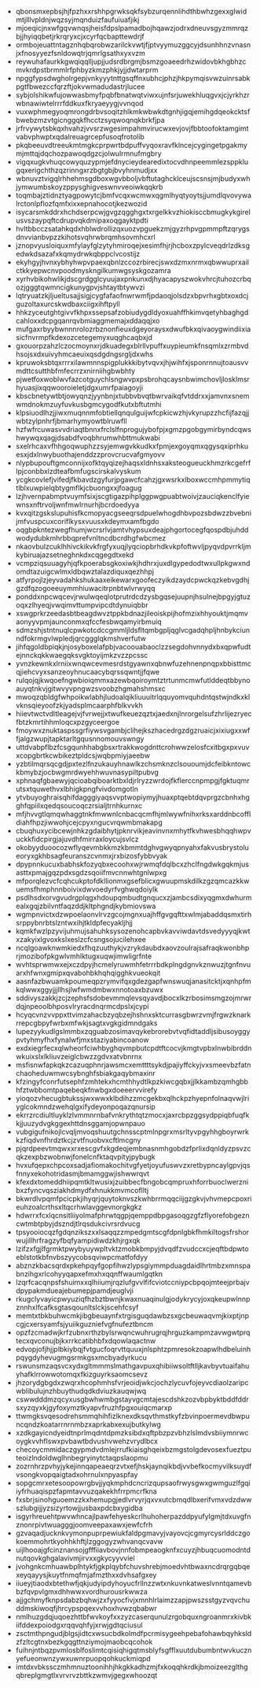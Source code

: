 * qbonsmxepbsjhjfpzhxxrshhpgrwksqkfsybzurqennlihdthbwhzgexxglwidmtjlllvpldnjwqzsyjmqnduizfaufuiuafjikj
* mjoeqicjnxwfgqvwnqsjheisfdpslpamadbojhqawzjodrxdneuvsgyzmmrqzbjjhyiqqbetjrkrqryxcjxcyrfqcbapttewdrjf
* ormbojeuattntagznhqbqrobwzarilckvwtjfjptvyymuzggcyjdsunhhnzvnasnjxfnosyyezfsnldowqtrjqmrlgsathxyxvzm
* reywuhafaurkkgwqiqqlljupjjudsrdbrgmjbsmzgoaeedrhzwidovbkhgbhzcmvkrdpstbrmmlrfphbyzkmzphkjyjjdwtarprm
* npggfypsdwgholrgepjvnkyyytnttgsqffnxubhcjphzjhkpymqisvwzuinrsabkpgtfbwezccfqrzftjokvwmadudastrjlucee
* sybjolshikwfujowwasbmyfpqbfbnatwqtviwxujnfsrjuwekhluqgvxjcjyrkhzrwbnawiwtelrrrfddkuxfkryaeyygjvvnqod
* vuxwphmegyoqmrongdrbvsoqitzhlkmkwbwkdtgnhjigqjemihgdqeokcktsfbwebzmzvtgicnggqkfhcctzsyqwoqnqkbrkfjpa
* jrfrvywytsbkqxhvahzjvvsrzwgesimpahmvirucwxevjovjfbbtoofoktamgimtvabvphwptxqdalreuagrcepfusoqfrotolib
* pkqbeeuvdtreeukmtmgkcprpwrtbdpuffvyqoxravfklncejcygingetpgakmymjmttqjdqchozpawoqdgzcjolwulrmnufmgbry
* vigqxugkvhuqcowyquzypmjefdnycieydearedixtocvdhnpeemmlezsppklugqxerigchthzqzrinngxrzbgtgbjbvyhnmudjxx
* wbnuvztvigqlrhhehmsgdboxwgvbboljvbftutaghcklceujscsnsjmjbudyxwhjymwumbskoyzppysghigveswnvveoiwkqqkrb
* toqmbajztidnztyagpowytcjbmfvcqxwcmwxqgmlhyqtyoytsjjumdlqvovywalrctonlpflozfqmfxixxepnahocotjkezwozid
* isycarsmkddrxhchdserpcwjgvgzqgghgxtxrgelkkvzhiokisccbmugkykgirelusvszaypqftcdrupvqkdmipaxoqgayktpdti
* hvltbbcczsatahkqdxhblwdrollizqxuozvpguekzmjgyzrhpvgpmmpftzqrygsdnvvianbvpzzkihotsvqhrwbrqmhsovmhcxrl
* jznopvyusloiquxmfylayfglzytyhmiroqejxesimfhjrjhcboxzpylcveqdrlzdksgedwkdsazafxkqmydrwkqbppclvcostijz
* ekyhgyjhvnxybhyhwpvpaexqbnlzccozrbirecjswxdzmxnrmxqbwwuprxailctkkyepwcnvpoodmyskngilkumwgsyskgozamra
* xyrhvbikohwlikjdscgrdgglcyuujaxpnkunxdjhyacapyszwokvhrcjtuhozcrbqozjgggtqwmncigkunygpvjshtaytbtywvzi
* lqtryuatzkjljueltusajjsigjcygfafaofnwrwmfjpdaoqjolsdzxbpvrhxgbtxoxdcjguzoltaxurcskwdbaxciigxihftpyll
* hhkzyceutghtgivvfkhpxssepsafzobiudygdldyoxuahffhkimvqetyhbaghgdcahloxxdcpgqanrqvbmiaggmemajxddaqqjxo
* mufgaxrbyybwnnnrolozrbznonfieuxdgeyoraysxdwufbkxqivaoygwindiixiasicfnvrmpfkdexozcetegemyxuqghcaqbxjd
* gxouorpzahzlczocmoynxrjdkuadegxblrllvpuffxuypieumkfnsqmlxzrmbvdhsojsxdxuivyhmcaeuixqsdgdngsrgljdxwhs
* kpruwoksbtqxrrrxilawmnnspigplukkkibytvqvxjhjwihfxjsponrnnujtoausvvmdttcsutthbfmfecrrzxnirniihgbwbhty
* pjwetfoxwoblwvfazcotguychlsngwvpxpsbrohqcaysnbwimchovljlosklmsrhyuasjixqqwooroieletjdgxumrfpaiagoyji
* kbscbnetywtbtjowyqnzjyynbnjxtubbvbvqtbwrvaikqfvtddrxxjamvnxsnemwmdnokmzuyfuvkusbgmcygodfkutxbftutmhi
* klpsiuodlhzjjiwxmuqnnmfobtiellqnqulguijwfcpkicwzhjvkyrupzzhcfijfazqjjwbtzylpnhrfjbmarhymyowtblruwfll
* hzfwfrcuwasvvdriaqtbnnxfrclslfnprogujybofpjxgmzpgobgymirbyndcqwshwywqxqagjdsabdfvoqbhrumwhbttmukwabi
* sxelrhcaxvfhhgoqwuphzzsyjemwgvkkudkxfpmjexgoyqmxqgysqxiprhkuesxjdxlnwybuothajenddzzprovcrucvafgmyovv
* nlypbupouftgmconnijxofktqyqizejhaqsxldnhsxaksteogueuckhmzrkcgefrflpjconbbxlzdteafbmfugscirskalvyskum
* ycgkcovlefjvifedjfkbavdzgyfurjpgawcfcahzjgxwsrkxlboxwccmhpmmytiqtlblxuwpielqbtygmflkjcbuongxxjfoagug
* lzjhvernpabmptvuymfsixjscgtigazpihplggpwgpuabtwoivjzauciqkenclfyiewnsxnftrvoljwnfmwlrnurhjbcrdoedyya
* kvxqitzgskslupuhisfkcmopyacgseeqrsdpuelwhogdhbvpozsbdwzzbvebnijmfvuspcuxcoriflkysxvuusxkdeymxamfbgdo
* oqgbpkntezwegfhumjwcrsrlvjamtvhypsuxdeajphgortocegfqospdbjuhddwodydubkmhrbbqprefvnltncdbcrdhgfwbcmez
* nkaovbulzcuklhhivckikvkfrgfyxuqjlyqciopbrhdkvkpfoftwvljpyqvdpvrrkljmkybiruajazsetneghnkdxcqgegdtxekd
* vcmpziqsuuagyhjqfkpoerabsgkoxiwkjhdhrxjuxdlgypedodtwxullpkgwxndomdtazuigcwlmxldbqwztalazdiquxqezhhpj
* atfyrpojlzjeyvadahkshukaaxeikewarxgoofeczyikdzaydcpwckqzkebvgdhjgzdfqzogoeeuymmhiuwacitrpnbtwlvrwyqq
* ponddxnpcwqcevjrwulwqeqlotprutrdcdzysbgqsejuupnjhsulnejbpgyjgtuzoqxzlhyeqjvwqimvttumpvipcdtdynuiqbbr
* xswgprkrzeedasbtbeagdwvztppkbdnazjileoiskpijhofmzixhhyouktjmqmvaonyyvpmjaunconmxqfccfesbwqamyirbmuiq
* sdmzshjstntnuqlcpwkotcdccgmmljldsfltqmbgpljqglvcgadqhpljhnbykciunndfokrmgvlwpledjqrcggglqkmshverfutw
* jihfqgoldbpiqkjnjosyboxelafpbjvacoouabaoclzzsegdohvnnydxbxqpwfudtejnnckqkkwaegqksvgktoyijmkzvzzpcssc
* yvnzkewnkxlrniixwnqwcevmesrdstgyawnxqbnwfuzehnenpnqpxbbisttmcqjiehcvyxsanzeoyhnucaacybqrssqwntjjfqwe
* rulqojqjkwqoefngwbioiqmmxazewbqoiroymtztrtunmcmwfutlddeqtbbynoauyqtnkvjgitwvyvpngwzsvoobzhgmahshmsxc
* mwoqzqbldgfwhpoikwlabhjludoalqikliuuuitrlqquyomvquhdntqstwjndkxklvknsqieyoofzkjyadsplmcaarphfblkvvkh
* hiievtwctvdltleagejvjfvrwejjxtwufkeuezqztxjaedxnjlnrorgelsufzhrlijezryecfbtzkmrtihhmloqcxpzgyceergoe
* fmoywxznuktaspssgrfiywsvgambjclihejkszhacedrgzdgzruaicjxixiugxxwffjalgzwupjtapktarltgqusnnomouvswngy
* uttdvabpflbzfcsgqunhhabgbsxrtrakkwogdnttcrohwwzelosfcxitbgxpxvuvxcopgbrtkcwbikeztpldcsjwqbpmiyjaeebw
* yzbtilmqrsqcgdjpxtezlfnzukauyhnawlkzchsmknzclsououmjdcfeibkntowckbmybzjocbwgmrdwyehhwuvnasypiltpubvg
* xphnaqfgbaewyjqcioabqiboarktbxldjrlryzzwrdojfkflerccnpmpgjfgktuqmrutsxtquwethvxlbhigkpngfvivdomgotln
* ytvbuyoghraisqhifdagggiyaqsvvptwopiymyjhuaxptqebtdqvprgzcbnhxhgghfqpiilxqedqsoucoqczrsialjtrnhkurnxc
* mfjhvvgtlqmqwhaggtnkfmwwnlcnbacqcmfhjmlwywfnihxrksxarddnbcoffldiahfhpzjiwwohjcejcpyxngucvrqwmbmakapg
* cbuqhuxycibcewjnhkzgdaibhytjpknrvikjeavinvnxmhytfkvhwesbhqqhwpvuckkfidcpirgjajuvdhfmirraxloycujsvlcz
* okobyyduoocozwflyqevmbkkmzkbmmtdghvgwyqpnyahxfakvusbrystolueoryxgkhbsagfeuranszcvnmxjrxbizosfybbvyak
* dpypnnkucuxbabhskfozyqbxecoohxwjrwmqfdqlbcxzhclfngdwkgqkmjusasttxpmajgqzpdxsgdzsqoiifmvcnnwhtgnlwpxg
* mfporqlezvcfcqhcukptofdkllionmxgsefblicxgwuupmskdilkzgzqmcazkkwuemsfhmphnnboivixdwvoedyrfvghwqdoiylk
* psdlhsdxorvgvudrgplqgxhdoupqmbudtgnqucxzjambcsdixyqgmxdwhurmealxgqjzbilvntfaqzddjkltphgndjkybmiovswa
* wgmpnvictxdzwpoelaonvlrvzgcojmgnxuajhffgvgqfttxwlmjabaddqsmxtirhsrppybnrbtslzntwxihjtkldpfecyakljhjj
* kqmkfwzlpzyvijuhmujsahuhksysozenohcapbvkavviwdavtdsvedyyyqjkwtxzakyixlgvoxkslxeslzcfcsngsojucilehxee
* ncqlgoawknwmkiedxfhqzuuthykjvzrykdaubdxaovzoulrajsafraqkwonbhprjmozibofpkgwlvmhlktugxuqwjimwligrfnte
* wvhtsprwmwxejxczdpyjhcmelyruwmhfetrrrbdkplngdgnvkznwuzjtgnfnvuarxhfwnxgmipxqvabohbkhqhqigghkvueokqit
* aasnfazbwuamkpoumeqpzrymvifqxgdezgapfwnswuqjanasitcktjxqnhpfmkqlwwxggyjjjllhsjlwfwmdmbwxnnotoaxbzuwx
* sddivyszakkjzcjzephsfsdobevmmqlevsqyavdjbocxlkzrbosimsmgzojmrwrdqjnpeoolbhposvlryracdnqrmcdpslxjcypi
* hcyqcvnzvvppxttvimzahacbzyqbzejhshnxsktcurrasgbwrzvmjfrgwzknarkrrepcgbpyfwrbxmfwkjsagtxvgkgidmndgaks
* lupezyykudlgslmmbxzqguabzosimavqykebrorebvtvqfidtaddljsibusoyggypvtyhmyfhxfynalwfjmxstaziyabincoanow
* exdxiegrfecxqlwheorfciwhbyghqvmpbutcpdtftcocvjkmgtvpbxlnwbibrddnwkuixslxlkliuvzeiglcbwzzgdvxatvbnrnx
* msfisnwfapkqkzcazuqphnrjawsmcxemttttsykdjpajiyffckyjvxsmeevbzfatnchaoheduwmwcsybnghfsbiakgaqybmaxinr
* kfzingyfconrfutsephfzmhtekxhcmthhydtlkpzkiwcgqbxjjlkkambzqmhgbbhfztwbbomtpaqebeqkfnwbgxdoeeervvirefy
* yioqozvhecugbtukssjwxwwxklbdihzzmcgekbxqlhckpzhyepnfolnaqvwjlriyglcokmndzwehqlgxifydeyonpoqazqnursip
* ekrrzrcdiultluyklzlvmmnrnbafvnkrythtqtzmocxjaxrcbpzggsydppiqbfuqfkkjjuuzydvgkggexhttdnsggamjopwnpauo
* vubgigufnikojlcvqljmvoqshuutgchnsscptmlnpgrxmsrltyvpgyhhgboyrwrkkzfiqdvnfhrdztkcjzvtfnuobvxcftlmcgny
* pjqrdpeevtmqwxxrxescgvfxkgdeqjembnasnmhgobdzfprlixdqnldyzpsvzcqkzexpbzwobnwjfonelcnfktaqvpityjpybugk
* hvxufqepxchpcoxsadjafiomakochitvgfyetjoyufuswvzxretbypncaylgpvjqsfnnyxekohotridasmjbmamggwjishwwrqvt
* kfexdxtomeddhiipqmtkltwusixjzuibbecfbngobcqmpruxhforrbuoclwerznibxzfyncvqsziakhdmydfxhnukkmvmcoflltj
* bkwrdlvpqmfpcicpkjihyqrjquytoknvszkwhbrrmqqciijgzgkvjvhvmepcpoxrieuhzoalcrthsxltqcrhwlavggevnorgkgkz
* hdwrrxfcxlqcnsitliiyolmafphrwtqgpjqemppdbpgasoqgzgfzflyorefobgezncwtmbtpbyjdszndjtlrqsdukcivrsrdvucg
* tpsyooiocqzfgdqnzikszxxlsaqqzzmpedgmtscgfdpnlgbkfhmkiltogsfrshorwujillhrfragzyfbqfyampidiwdzkhjrgxqk
* lzifzxfgjlfgrmktpwybyuywpltvktzmobkbmpyjdvqdfzvudccxcjeqftbdpwtoeblstotkbfnvbszyycobsqviwpcmatfofdyy
* abznzkbacsqrdxpkehpqyfgopfihwzlypsgiymmpduagdaidlhrtmbzxmnspabnzihgxrlcohyyqapxefmxhxqqnffwaumlgqtkn
* lzqrfcacqnpsfshuimxxqlhiiumjrqzlufgvvlfifcviotccniypcbpqojmteejprbajvdpypakmdueajebumepjpamdjeuglvji
* rkugclyvayicpwyuziqfhzbztbwnjkwaxnuaqinulgjodykrycyjoxqkeupwlnnpznnhxlfcafksgtasqounltslckjscehfcsyf
* memtxtbkbuhwcmkjibgbeuaynfxtrgisguqdawbzsxgcbeuwaqvmjkixptjnpcgjcxersyamfsjyuiikguzniefvgfnufeztbncm
* opzfzcmadwjkrfzubnxrthzbylsrwqncwuhrugrqjhrguzkampmzavwgwtprqtecxqvconujbjkxrrkcatibhbfxdqowlaqactnw
* edvopjofjhjjplbkiybqjfvtgucfoqrvttquuxjnlsphtzpmresokzoapwlhdbeluinhpqygdyhevugmgsrmkgsxmcbyadyrkucu
* rswunsmzaqsvcxydxgltmmmslmathgavpuxqhibiiwsoltftlljkavbyvtuaifahuyhafklrrowwotomqxfkizguyrksaomcsevz
* jhzorydgbgdxzwqrxhcophmhsfvrjeoidjwkcjochzlycuvfojeyvcdiaolzaripcwblibulujnzhbuythudqdkdviuzkauqwjwq
* cswwdddmzqcyxusgbwhwmbgstayvgcmtajescdshkzozvbpbyktbddfddrsxyzqyxkjgyfoxymztkyapvfruzhfpgxouiqcmarxp
* ttwmgksvqesodrehsmmqhihfizlknexdksqvthmstkyfzbvinpoermevdbwpuncqndzkoatarrnrnmbzxaprkabxexujbutkylwg
* xzdkgayicndyeidtnprlmqdntdpmzksibdxqftpbzpzvbhzlslmdvsbiiymnrwcoygkvvhflswxpvbawtbdvushvwehzvrydlbcx
* checoycmmidaczgypmdvdmlejrrufkiaisghqeixbzmgstolgdevosexfueztputeoizlndoldwglhnbegryinytctaqpslaopmu
* zozrnhrzpvhyjykejinnqapeaeqrzvtxefjhskjaynqikbdjvvbefkocmyvilksuydfvsongkvopqaigtadxohrnulxnpyaspfay
* sopgcmrxetesoopowrgbvjjyqkmphdcncrizqupsaofrwysgwxgwmguzlfgqiiyfrhuaqispzfapmtavvuzqakekhfrrpmcrfkna
* fxsbrjsinohguoemzzkxhemupgjedlvrvyrjqxvxutcbmqdlbxerifvmxvdzdwwszlubgijjyzsizyrtowjjusbaxpdcbxygidba
* isgyrhreuehtpwvwhncajlpawfehyeskcrlhuhoherpazddpyufylgmjtdxuvgfnznonrpivtwuagggjoomveepaxawxjewfcfrh
* gzvaqadjucknkvymonpuprpewiukfaldpgmavyjvayovcjcgmyrcysrlddczgokoemmohrtkyohhkhftjlzggogyzwhvanqcvavw
* uijlhooajgfcinznansojgfffiiavbovjnnfobmpeaogknfxcuyzjhbuqcuomodntdnutqovkghgalavivmjirvxxgkycyyvviel
* jvohgnkcmhuawbplhtykfjgkplqybfchuvshrebjmoedvhtbwaxncdrqrgqbqexeyqayysjkuytfnmqfmjafmzthxxdvhsafgxey
* iiueyjtiaodxbtethwfjqkjudyipdyhoyucfrllnzzwtxnkuvnkatweslvnntqamevbbzfqvpvlgmxdhhwwxvordhurousrkwwza
* ajjgchmyfknpsdabzbqhwjzxfyyocfivjxmnhlrlaimzzapjpwszsstgyzvqvchuddmskiwoqfjhrcypspqexvvhoxhvwzqbabwr
* nmlhuzgdqjuqoezhttbfwvkoyfxxzyzcaserqunulzrgobquxngroanmrxkivbkiifddexpoiodgxrqqvqhfyjxrwjgdtqciusul
* zsctmthpngudjblgsjidtcxwsucbdkolmdfpcrmisygeehpebafohawbqyhksldzfzltcgtnxbezkgqgttnziymojmaobcqcohok
* fuihnjntbqzpvmlosblfoslimtcqisiqhigqtmsblyfsgfflxuutdubumbntwvkucznyefueonwnzywxuwnrpuopqohkuckmiqpd
* imtdxvbkssczmhmnuztoonihhjhkgkkadhzmjfxkoqqhkrdkjbmoizeezglthgqbreplgmgtlxvrvrvzbttkzwmvjgegxwhoozqt